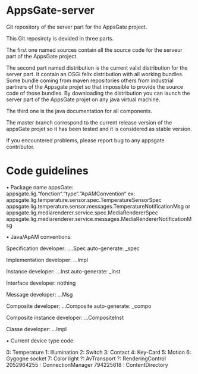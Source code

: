 AppsGate-server
===============

Git repository of the server part for the AppsGate project.

This Git reposiroty is devided in three parts.

The first one named sources contain all the source code for the serveur part of
the AppsGate project.

The second part named distribution is the current valid distribution for the server part.
It contain an OSGi felix distribution with all working bundles. Some bundle coming from
maven repositories others from industrial partners of the Appsgate projet so that impossible
to provide the source code of those bundles.
By downloading the distribution you can launch the server part of the AppsGate projet on any 
java virtual machine.

The third one is the java documentation for all components.

The master branch correspond to the current release version of the appsGate projet so it
has been tested and it is considered as stable version.

If you encountered problems, please report bug to any appsgate contributor.  


Code guidelines
===============

• Package name appsGate: appsgate.lig.“fonction“.“type“.“ApAMConvention“
  ex: 
  appsgate.lig.temperature.sensor.spec.TemperatureSensorSpec
  appsgate.lig.temperature.sensor.messages.TemperatureNotificationMsg
  or
  appsgate.lig.mediarenderer.service.spec.MediaRendererSpec
  appsgate.lig.mediarenderer.service.messages.MediaRendererNotificationMsg
  
  
• Java/ApAM conventions:

  Specification
  developer: ….Spec
  auto-generate: _spec
  
  Implementation
  developer: …Impl
  
  Instance
  developer: …Inst
  auto-generate: _inst
  
  Interface
  developer: nothing
  
  Message
  developer: …Msg
  
  Composite
  developer: …Composite
  auto-generate: _compo
  
  Composite instance
  developer: …CompositeInst
  
  Classe
  developer: …Impl

• Current device type code:

  0: Temperature
  1: Illumination
  2: Switch
  3: Contact
  4: Key-Card
  5: Motion
  6: Gygogne socket
  7: Color light
  ?: AvTransport
  ?: RenderingControl
  2052964255 : ConnectionManager
  794225618 : ContentDirectory
